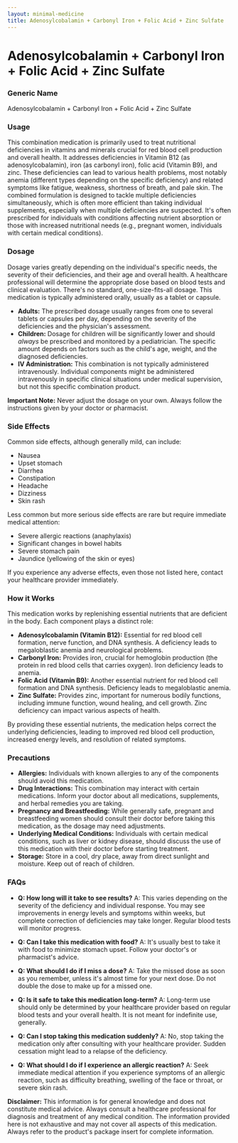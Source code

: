 ```yaml
---
layout: minimal-medicine
title: Adenosylcobalamin + Carbonyl Iron + Folic Acid + Zinc Sulfate
---
```


# Adenosylcobalamin + Carbonyl Iron + Folic Acid + Zinc Sulfate
### Generic Name
Adenosylcobalamin + Carbonyl Iron + Folic Acid + Zinc Sulfate


### Usage

This combination medication is primarily used to treat nutritional deficiencies in vitamins and minerals crucial for red blood cell production and overall health.  It addresses deficiencies in Vitamin B12 (as adenosylcobalamin), iron (as carbonyl iron), folic acid (Vitamin B9), and zinc.  These deficiencies can lead to various health problems, most notably anemia (different types depending on the specific deficiency) and related symptoms like fatigue, weakness, shortness of breath, and pale skin.  The combined formulation is designed to tackle multiple deficiencies simultaneously, which is often more efficient than taking individual supplements, especially when multiple deficiencies are suspected.  It's often prescribed for individuals with conditions affecting nutrient absorption or those with increased nutritional needs (e.g., pregnant women, individuals with certain medical conditions).

### Dosage

Dosage varies greatly depending on the individual's specific needs, the severity of their deficiencies, and their age and overall health.  A healthcare professional will determine the appropriate dose based on blood tests and clinical evaluation.  There's no standard, one-size-fits-all dosage.  This medication is typically administered orally, usually as a tablet or capsule.

* **Adults:** The prescribed dosage usually ranges from one to several tablets or capsules per day, depending on the severity of the deficiencies and the physician's assessment.
* **Children:** Dosage for children will be significantly lower and should *always* be prescribed and monitored by a pediatrician. The specific amount depends on factors such as the child's age, weight, and the diagnosed deficiencies. 
* **IV Administration:**  This combination is not typically administered intravenously.  Individual components might be administered intravenously in specific clinical situations under medical supervision, but not this specific combination product.


**Important Note:** Never adjust the dosage on your own. Always follow the instructions given by your doctor or pharmacist.


### Side Effects

Common side effects, although generally mild, can include:

* Nausea
* Upset stomach
* Diarrhea
* Constipation
* Headache
* Dizziness
* Skin rash

Less common but more serious side effects are rare but require immediate medical attention:

* Severe allergic reactions (anaphylaxis)
* Significant changes in bowel habits
* Severe stomach pain
* Jaundice (yellowing of the skin or eyes)

If you experience any adverse effects, even those not listed here, contact your healthcare provider immediately.


### How it Works

This medication works by replenishing essential nutrients that are deficient in the body.  Each component plays a distinct role:

* **Adenosylcobalamin (Vitamin B12):** Essential for red blood cell formation, nerve function, and DNA synthesis.  A deficiency leads to megaloblastic anemia and neurological problems.
* **Carbonyl Iron:** Provides iron, crucial for hemoglobin production (the protein in red blood cells that carries oxygen). Iron deficiency leads to anemia.
* **Folic Acid (Vitamin B9):**  Another essential nutrient for red blood cell formation and DNA synthesis. Deficiency leads to megaloblastic anemia.
* **Zinc Sulfate:** Provides zinc, important for numerous bodily functions, including immune function, wound healing, and cell growth. Zinc deficiency can impact various aspects of health.


By providing these essential nutrients, the medication helps correct the underlying deficiencies, leading to improved red blood cell production, increased energy levels, and resolution of related symptoms.


### Precautions

* **Allergies:**  Individuals with known allergies to any of the components should avoid this medication.
* **Drug Interactions:** This combination may interact with certain medications.  Inform your doctor about all medications, supplements, and herbal remedies you are taking.
* **Pregnancy and Breastfeeding:** While generally safe, pregnant and breastfeeding women should consult their doctor before taking this medication, as the dosage may need adjustments.
* **Underlying Medical Conditions:**  Individuals with certain medical conditions, such as liver or kidney disease, should discuss the use of this medication with their doctor before starting treatment.
* **Storage:** Store in a cool, dry place, away from direct sunlight and moisture.  Keep out of reach of children.


### FAQs

* **Q: How long will it take to see results?** A: This varies depending on the severity of the deficiency and individual response.  You may see improvements in energy levels and symptoms within weeks, but complete correction of deficiencies may take longer. Regular blood tests will monitor progress.

* **Q: Can I take this medication with food?** A: It's usually best to take it with food to minimize stomach upset.  Follow your doctor's or pharmacist's advice.

* **Q: What should I do if I miss a dose?** A: Take the missed dose as soon as you remember, unless it's almost time for your next dose. Do not double the dose to make up for a missed one.

* **Q: Is it safe to take this medication long-term?** A:  Long-term use should only be determined by your healthcare provider based on regular blood tests and your overall health. It is not meant for indefinite use, generally.

* **Q: Can I stop taking this medication suddenly?** A: No, stop taking the medication only after consulting with your healthcare provider.  Sudden cessation might lead to a relapse of the deficiency.

* **Q: What should I do if I experience an allergic reaction?** A: Seek immediate medical attention if you experience symptoms of an allergic reaction, such as difficulty breathing, swelling of the face or throat, or severe skin rash.


**Disclaimer:** This information is for general knowledge and does not constitute medical advice. Always consult a healthcare professional for diagnosis and treatment of any medical condition.  The information provided here is not exhaustive and may not cover all aspects of this medication.  Always refer to the product's package insert for complete information.
